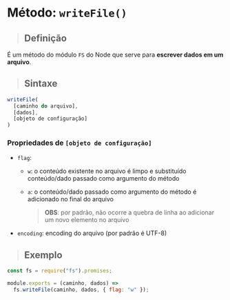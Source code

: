 # Método: `writeFile()`

> ## **Definição**

É um método do módulo `FS` do Node que serve para **escrever dados em um arquivo**.

> ## **Sintaxe**

```js
writeFile(
  [caminho do arquivo],
  [dados],
  [objeto de configuração]
)
```

### **Propriedades de `[objeto de configuração]`**

- `flag`:

  - `w`: o conteúdo existente no arquivo é limpo e substituído conteúdo/dado passado como argumento do método

  - `a`: o conteúdo/dado passado como argumento do método é adicionado no final do arquivo

    > **OBS**: por padrão, não ocorre a quebra de linha ao adicionar um novo elemento no arquivo

- `encoding`: encoding do arquivo (por padrão é UTF-8)

> ## **Exemplo**

```js
const fs = require("fs").promises;

module.exports = (caminho, dados) =>
  fs.writeFile(caminho, dados, { flag: "w" });
```
